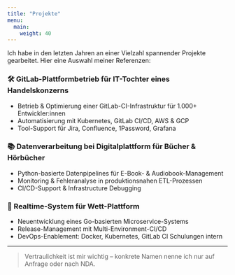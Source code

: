```yaml
---
title: "Projekte"
menu:
  main:
    weight: 40
---
```


Ich habe in den letzten Jahren an einer Vielzahl spannender Projekte gearbeitet. Hier eine Auswahl meiner Referenzen:

### 🛠️ GitLab-Plattformbetrieb für IT-Tochter eines Handelskonzerns
- Betrieb & Optimierung einer GitLab-CI-Infrastruktur für 1.000+ Entwickler:innen
- Automatisierung mit Kubernetes, GitLab CI/CD, AWS & GCP
- Tool-Support für Jira, Confluence, 1Password, Grafana

### 📚 Datenverarbeitung bei Digitalplattform für Bücher & Hörbücher
- Python-basierte Datenpipelines für E-Book- & Audiobook-Management
- Monitoring & Fehleranalyse in produktionsnahen ETL-Prozessen
- CI/CD-Support & Infrastructure Debugging

### 🎯 Realtime-System für Wett-Plattform
- Neuentwicklung eines Go-basierten Microservice-Systems
- Release-Management mit Multi-Environment-CI/CD
- DevOps-Enablement: Docker, Kubernetes, GitLab CI Schulungen intern

---

> Vertraulichkeit ist mir wichtig – konkrete Namen nenne ich nur auf Anfrage oder nach NDA.
